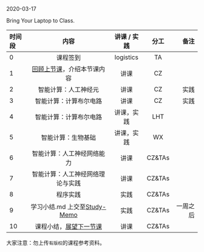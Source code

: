 2020-03-17

Bring Your Laptop to Class. 

| 时间段   |  内容     |  讲课 / 实践     |   分工  |   备注       |
| :---     | :----:    |   :----:    |    :----:    |       ---: |
|   0      | 课程签到     |  logistics   |     TA     |        |
|   1      |  [回顾上节课](../WW4/WW4-stis-plan.md)，介绍本节课内容 |    讲课     |   CZ   |      |
|   2      | 智能计算：人工神经元 |  讲课    |    CZ    |  实践       |
|   3      | 智能计算：计算布尔电路 |  讲课  |    CZ    |  实践       |
|   4      | 智能计算：计算布尔电路 | 讲课，实践     |  LHT |   |
|   5      | 智能计算：生物基础 | 讲课，实践      |  WX|  |
|   6      |  智能计算：人工神经网络能力 |  讲课   |    CZ&TAs     |         |
|   7      |  智能计算：人工神经网络理论与实践 |  讲课   |    CZ&TAs     |         |
|   8      | 程序实践 | 实践       |  CZ&TAs|  |
|   9      | 学习小结.md 上交至[Study-Memo](../../Study-Memo)   |  实践    |     CZ&TAs     |   一周之后    |
|   10      |  课程小结，[展望下一节课](../WW6/WW6-stis-plan.md)   |   讲课    |     CZ&TAs     |       |



大家注意：勿上传``有版权``的课程参考资料。
